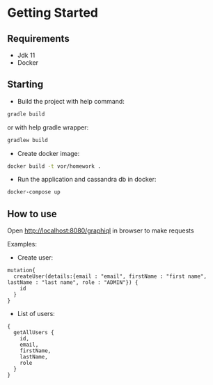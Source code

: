 # Getting Started

## Requirements

* Jdk 11
* Docker

## Starting

* Build the project with help command:

```bash
gradle build
```
or with help gradle wrapper:

```bash
gradlew build
```

* Create docker image:

```bash
docker build -t vor/homework .
```

* Run the application and cassandra db in docker:

```bash
docker-compose up
```

## How to use

Open [http://localhost:8080/graphiql](http://localhost:8080/graphiql) in browser to make requests

Examples:
* Create user:
```text
mutation{
  createUser(details:{email : "email", firstName : "first name", lastName : "last name", role : "ADMIN"}) {
    id
  }
}
```
* List of users:
```text
{
  getAllUsers {
    id,
    email,
    firstName,
    lastName,
    role
  }
}
```